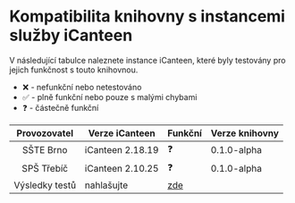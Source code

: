 # Kompatibilita knihovny s instancemi služby iCanteen
V následující tabulce naleznete instance iCanteen, které byly testovány pro jejich funkčnost s touto knihovnou.

- ❌ - nefunkční nebo netestováno
- ✅ - plně funkční nebo pouze s malými chybami
- ❓ - částečně funkční

|  Provozovatel  | Verze iCanteen   | Funkční | Verze knihovny |
|:--------------:|------------------|---------|----------------|
|    SŠTE Brno   | iCanteen 2.18.19 | ❓       | 0.1.0-alpha    |
|   SPŠ Třebíč   | iCanteen 2.10.25 | ❓       | 0.1.0-alpha    |
| Výsledky testů | nahlašujte       | [zde](https://github.com/hernikplays/canteenlib/issues/new)     |                |